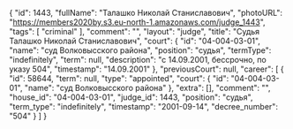 {
    "id": 1443,
    "fullName": "Талашко Николай Станиславович",
    "photoURL": "https://members2020by.s3.eu-north-1.amazonaws.com/judge_1443",
    "tags": [
        "criminal"
    ],
    "comment": "",
    "layout": "judge",
    "title": "Судья Талашко Николай Станиславович",
    "court": {
        "id": "04-004-03-01",
        "name": "суд Волковысского района",
        "position": "судья",
        "termType": "indefinitely",
        "term": null,
        "description": "c 14.09.2001, бессрочно, по указу 504",
        "timestamp": "14.09.2001"
    },
    "previousCourt": null,
    "career": [
        {
            "id": 58644,
            "term": null,
            "type": "appointed",
            "court": {
                "id": "04-004-03-01",
                "name": "суд Волковысского района"
            },
            "extra": [],
            "comment": "",
            "house_id": "04-004-03-01",
            "judge_id": 1443,
            "position": "судья",
            "term_type": "indefinitely",
            "timestamp": "2001-09-14",
            "decree_number": "504"
        }
    ]
}